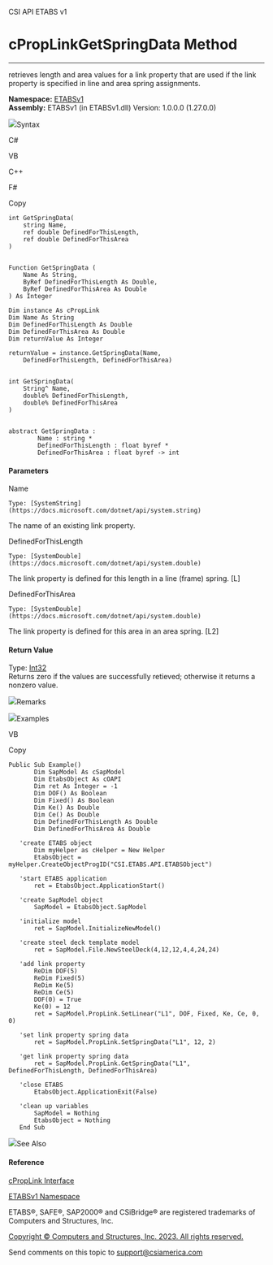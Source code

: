 ﻿

CSI API ETABS v1

# cPropLinkGetSpringData Method  
  
---  
  
retrieves length and area values for a link property that are used if the link
property is specified in line and area spring assignments.

**Namespace:** [ETABSv1](2780f1b8-2033-5289-2298-1cdb2a7508d9.htm)  
**Assembly:** ETABSv1 (in ETABSv1.dll) Version: 1.0.0.0 (1.27.0.0)

![](../icons/SectionExpanded.png)Syntax

C#

VB

C++

F#

Copy

    
    
    int GetSpringData(
    	string Name,
    	ref double DefinedForThisLength,
    	ref double DefinedForThisArea
    )
    
    
    Function GetSpringData ( 
    	Name As String,
    	ByRef DefinedForThisLength As Double,
    	ByRef DefinedForThisArea As Double
    ) As Integer
    
    Dim instance As cPropLink
    Dim Name As String
    Dim DefinedForThisLength As Double
    Dim DefinedForThisArea As Double
    Dim returnValue As Integer
    
    returnValue = instance.GetSpringData(Name, 
    	DefinedForThisLength, DefinedForThisArea)
    
    
    int GetSpringData(
    	String^ Name, 
    	double% DefinedForThisLength, 
    	double% DefinedForThisArea
    )
    
    
    abstract GetSpringData : 
            Name : string * 
            DefinedForThisLength : float byref * 
            DefinedForThisArea : float byref -> int 
    

#### Parameters

Name

    Type: [SystemString](https://docs.microsoft.com/dotnet/api/system.string)  
The name of an existing link property.

DefinedForThisLength

    Type: [SystemDouble](https://docs.microsoft.com/dotnet/api/system.double)  
The link property is defined for this length in a line (frame) spring. [L]

DefinedForThisArea

    Type: [SystemDouble](https://docs.microsoft.com/dotnet/api/system.double)  
The link property is defined for this area in an area spring. [L2]

#### Return Value

Type: [Int32](https://docs.microsoft.com/dotnet/api/system.int32)  
Returns zero if the values are successfully retieved; otherwise it returns a
nonzero value.

![](../icons/SectionExpanded.png)Remarks

![](../icons/SectionExpanded.png)Examples

VB

Copy

    
    
    Public Sub Example()
           Dim SapModel As cSapModel
           Dim EtabsObject As cOAPI
           Dim ret As Integer = -1
           Dim DOF() As Boolean
           Dim Fixed() As Boolean
           Dim Ke() As Double
           Dim Ce() As Double
           Dim DefinedForThisLength As Double
           Dim DefinedForThisArea As Double
    
       'create ETABS object
           Dim myHelper as cHelper = New Helper
           EtabsObject = myHelper.CreateObjectProgID("CSI.ETABS.API.ETABSObject")
    
       'start ETABS application
           ret = EtabsObject.ApplicationStart()
    
       'create SapModel object
           SapModel = EtabsObject.SapModel
    
       'initialize model
           ret = SapModel.InitializeNewModel()
    
       'create steel deck template model
           ret = SapModel.File.NewSteelDeck(4,12,12,4,4,24,24)
    
       'add link property
           ReDim DOF(5)
           ReDim Fixed(5)
           ReDim Ke(5)
           ReDim Ce(5)
           DOF(0) = True
           Ke(0) = 12
           ret = SapModel.PropLink.SetLinear("L1", DOF, Fixed, Ke, Ce, 0, 0)
    
       'set link property spring data
           ret = SapModel.PropLink.SetSpringData("L1", 12, 2)
    
       'get link property spring data
           ret = SapModel.PropLink.GetSpringData("L1", DefinedForThisLength, DefinedForThisArea)
    
       'close ETABS
           EtabsObject.ApplicationExit(False)
    
       'clean up variables
           SapModel = Nothing
           EtabsObject = Nothing
       End Sub

![](../icons/SectionExpanded.png)See Also

#### Reference

[cPropLink Interface](a76cf100-6278-6a57-2daf-e0425fef43cb.htm)

[ETABSv1 Namespace](2780f1b8-2033-5289-2298-1cdb2a7508d9.htm)

ETABS®, SAFE®, SAP2000® and CSiBridge® are registered trademarks of Computers
and Structures, Inc.  

[Copyright © Computers and Structures, Inc. 2023. All rights
reserved.](http://www.csiamerica.com)

Send comments on this topic to
[support@csiamerica.com](mailto:support%40csiamerica.com?Subject=CSI%20API%20ETABS%20v1)

